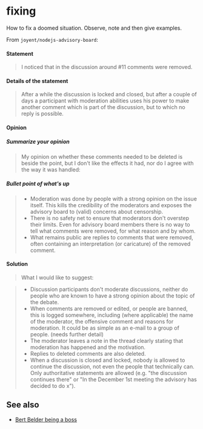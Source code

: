 # fixing
How to fix a doomed situation. Observe, note and then give examples.

From `joyent/nodejs-advisory-board`:
#### Statement
> I noticed that in the discussion around #11 comments were removed.

#### Details of the statement
> After a while the discussion is locked and closed, but after a couple of days
> a participant with moderation abilities uses his power to make another comment
> which is part of the discussion, but to which no reply is possible.

#### Opinion
##### Summarize your opinion
> My opinion on whether these comments needed to be deleted is beside the point,
> but I don't like the effects it had, nor do I agree with the way it was
> handled:

##### Bullet point of what's up
> - Moderation was done by people with a strong opinion on the issue itself. This kills the credibility of the moderators and exposes the advisory board to (valid) concerns about censorship.
> - There is no safety net to ensure that moderators don't overstep their limits. Even for advisory board members there is no way to tell what comments were removed, for what reason and by whom.
> - What remains public are replies to comments that were removed, often containing an interpretation (or caricature) of the removed comment.

#### Solution
> What I would like to suggest:

> - Discussion participants don't moderate discussions, neither do people who are known to have a strong opinion about the topic of the debate.
> - When comments are removed or edited, or people are banned, this is logged somewhere, including (where applicable) the name of the moderator, the offensive comment and reasons for moderation. It could be as simple as an e-mail to a group of people. (needs further detail)
> - The moderator leaves a note in the thread clearly stating that moderation has happened and the motivation.
> - Replies to deleted comments are also deleted.
> - When a discussion is closed and locked, nobody is allowed to continue the discussion, not even the people that technically can. Only authoritative statements are allowed (e.g. "the discussion continues there" or "In the December 1st meeting the advisory has decided to do x").

## See also
- [Bert Belder being a boss](https://github.com/joyent/nodejs-advisory-board/issues/17#issue-49734034)
